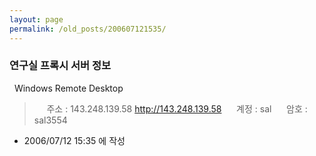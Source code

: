 ```yaml
---
layout: page
permalink: /old_posts/200607121535/
---
```


### 연구실 프록시 서버 정보


  Windows Remote Desktop
>     주소 : 143.248.139.58 <http://143.248.139.58>
>     계정 : sal
>     암호 : sal3554 






- 2006/07/12 15:35 에 작성